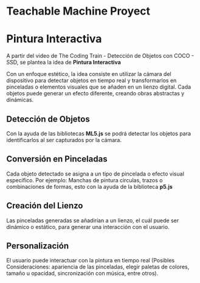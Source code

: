 # Teachable Machine Proyect

# Pintura Interactiva

A partir del video de The Coding Train - Detección de Objetos con COCO - SSD, se plantea la idea de **Pintura Interactiva**

Con un enfoque estético, la idea consiste en utilizar la cámara del dispositivo para detectar objetos en tiempo real y transformarlos en pinceladas o elementos visuales que se añaden en un lienzo digital. Cada objetos puede generar un efecto diferente, creando obras abstractas y dinámicas.

## Detección de Objetos

Con la ayuda de las bibliotecas **ML5.js** se podrá detectar los objetos para identificarlos al ser capturados por la cámara.

## Conversión en Pinceladas

Cada objeto detectado se asigna a un tipo de pincelada o efecto visual específico. Por ejemplo: Manchas de pintura circulas, trazos o combinaciones de formas, esto con la ayuda de la biblioteca **p5.js**

## Creación del Lienzo

Las pinceladas generadas se añadirían a un lienzo, el cuál puede ser dinámico o estático, para generar una interacción con el usuario.

## Personalización

El usuario puede interactuar con la pintura en tiempo real (Posibles Consideraciones: apariencia de las pinceladas, elegir paletas de colores, tamaño u opacidad, sincronización con música, entre otros).
